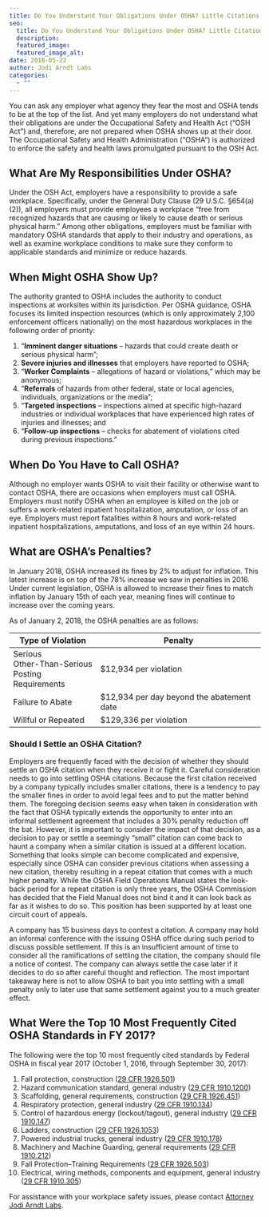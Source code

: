 ```yaml
---
title: Do You Understand Your Obligations Under OSHA? Little Citations Can Lead to Big Penalties
seo:
  title: Do You Understand Your Obligations Under OSHA? Little Citations Can Lead to Big Penalties
  description:
  featured_image:
  featured_image_alt:
date: 2018-05-22
author: Jodi Arndt Labs
categories:
  - ""
---
```


You can ask any employer what agency they fear the most and OSHA tends to be at the top of the list. And yet many employers do not understand what their obligations are under the Occupational Safety and Health Act (“OSH Act”) and, therefore, are not prepared when OSHA shows up at their door. The Occupational Safety and Health Administration (“OSHA”) is authorized to enforce the safety and health laws promulgated pursuant to the OSH Act.

## What Are My Responsibilities Under OSHA?

Under the OSH Act, employers have a responsibility to provide a safe workplace. Specifically, under the General Duty Clause (29 U.S.C. §654(a)(2)), all employers must provide employees a workplace “free from recognized hazards that are causing or likely to cause death or serious physical harm.” Among other obligations, employers must be familiar with mandatory OSHA standards that apply to their industry and operations, as well as examine workplace conditions to make sure they conform to applicable standards and minimize or reduce hazards.

## When Might OSHA Show Up?

The authority granted to OSHA includes the authority to conduct inspections at worksites within its jurisdiction. Per OSHA guidance, OSHA focuses its limited inspection resources (which is only approximately 2,100 enforcement officers nationally) on the most hazardous workplaces in the following order of priority:

1. “**Imminent danger situations** – hazards that could create death or serious physical harm”;
2. **Severe injuries and illnesses** that employers have reported to OSHA;
3. “**Worker Complaints** – allegations of hazard or violations,” which may be anonymous;
4. “**Referrals** of hazards from other federal, state or local agencies, individuals, organizations or the media”;
5. “**Targeted inspections** – inspections aimed at specific high-hazard industries or individual workplaces that have experienced high rates of injuries and illnesses; and
6. “**Follow-up inspections** – checks for abatement of violations cited during previous inspections.”

## When Do You Have to Call OSHA?

Although no employer wants OSHA to visit their facility or otherwise want to contact OSHA, there are occasions when employers must call OSHA. Employers must notify OSHA when an employee is killed on the job or suffers a work-related inpatient hospitalization, amputation, or loss of an eye. Employers must report fatalities within 8 hours and work-related inpatient hospitalizations, amputations, and loss of an eye within 24 hours.

## What are OSHA’s Penalties?

In January 2018, OSHA increased its fines by 2% to adjust for inflation. This latest increase is on top of the 78% increase we saw in penalties in 2016. Under current legislation, OSHA is allowed to increase their fines to match inflation by January 15th of each year, meaning fines will continue to increase over the coming years.

As of January 2, 2018, the OSHA penalties are as follows:

| Type of Violation                                       | Penalty                                   |
| ------------------------------------------------------- | ----------------------------------------- |
| Serious <br>Other-Than-Serious <br>Posting Requirements | $12,934 per violation                     |
| Failure to Abate                                        | $12,934 per day beyond the abatement date |
| Willful or Repeated                                     | $129,336 per violation                    |

### Should I Settle an OSHA Citation?

Employers are frequently faced with the decision of whether they should settle an OSHA citation when they receive it or fight it. Careful consideration needs to go into settling OSHA citations. Because the first citation received by a company typically includes smaller citations, there is a tendency to pay the smaller fines in order to avoid legal fees and to put the matter behind them. The foregoing decision seems easy when taken in consideration with the fact that OSHA typically extends the opportunity to enter into an informal settlement agreement that includes a 30% penalty reduction off the bat. However, it is important to consider the impact of that decision, as a decision to pay or settle a seemingly “small” citation can come back to haunt a company when a similar citation is issued at a different location. Something that looks simple can become complicated and expensive, especially since OSHA can consider previous citations when assessing a new citation, thereby resulting in a repeat citation that comes with a much higher penalty. While the OSHA Field Operations Manual states the look-back period for a repeat citation is only three years, the OSHA Commission has decided that the Field Manual does not bind it and it can look back as far as it wishes to do so. This position has been supported by at least one circuit court of appeals.

A company has 15 business days to contest a citation. A company may hold an informal conference with the issuing OSHA office during such period to discuss possible settlement. If this is an insufficient amount of time to consider all the ramifications of settling the citation, the company should file a notice of contest. The company can always settle the case later if it decides to do so after careful thought and reflection. The most important takeaway here is not to allow OSHA to bait you into settling with a small penalty only to later use that same settlement against you to a much greater effect.

## What Were the Top 10 Most Frequently Cited OSHA Standards in FY 2017?

The following were the top 10 most frequently cited standards by Federal OSHA in fiscal year 2017 (October 1, 2016, through September 30, 2017):

1. Fall protection, construction (<a href="https://www.osha.gov/laws-regs/regulations/standardnumber/1926/1926.501" target="_blank" rel="noopener noreferrer">29 CFR 1926.501</a>)
2. Hazard communication standard, general industry (<a href="https://www.osha.gov/laws-regs/regulations/standardnumber/1910/1910.1200" target="_blank" rel="noopener noreferrer">29 CFR 1910.1200</a>)
3. Scaffolding, general requirements, construction (<a href="https://www.osha.gov/laws-regs/regulations/standardnumber/1926/1926.451" target="_blank" rel="noopener noreferrer">29 CFR 1926.451</a>)
4. Respiratory protection, general industry (<a href="https://www.osha.gov/laws-regs/regulations/standardnumber/1910/1910.134" target="_blank" rel="noopener noreferrer">29 CFR 1910.134</a>)
5. Control of hazardous energy (lockout/tagout), general industry (<a href="https://www.osha.gov/laws-regs/regulations/standardnumber/1910/1910.147" target="_blank" rel="noopener noreferrer">29 CFR 1910.147</a>)
6. Ladders, construction (<a href="https://www.osha.gov/laws-regs/regulations/standardnumber/1926/1926.1053" target="_blank" rel="noopener noreferrer">29 CFR 1926.1053</a>)
7. Powered industrial trucks, general industry (<a href="https://www.osha.gov/laws-regs/regulations/standardnumber/1910/1910.178" target="_blank" rel="noopener noreferrer">29 CFR 1910.178</a>)
8. Machinery and Machine Guarding, general requirements (<a href="https://www.osha.gov/laws-regs/regulations/standardnumber/1910/1910.212" target="_blank" rel="noopener noreferrer">29 CFR 1910.212</a>)
9. Fall Protection–Training Requirements (<a href="https://www.osha.gov/laws-regs/regulations/standardnumber/1926/1926.503" target="_blank" rel="noopener noreferrer">29 CFR 1926.503</a>)
10. Electrical, wiring methods, components and equipment, general industry (<a href="https://www.osha.gov/laws-regs/regulations/standardnumber/1910/1910.305" target="_blank" rel="noopener noreferrer">29 CFR 1910.305</a>)

For assistance with your workplace safety issues, please contact [Attorney Jodi Arndt Labs](/our-team/jodi-arndt-labs/).
